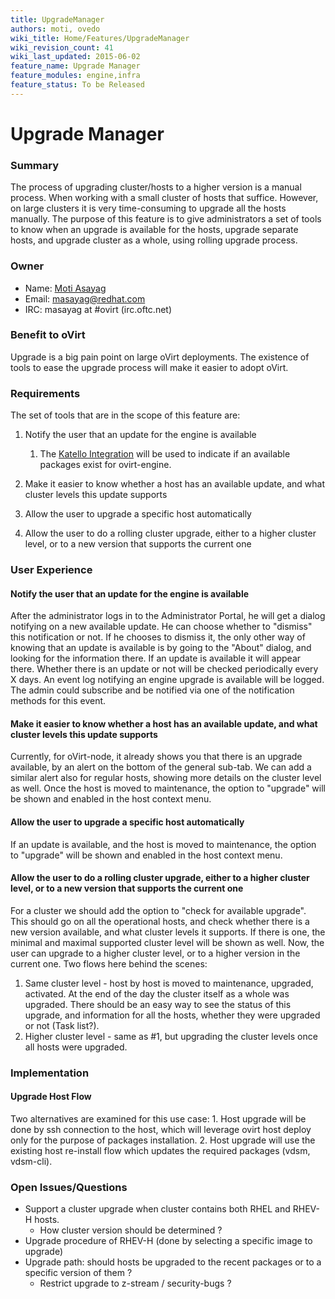 ```yaml
---
title: UpgradeManager
authors: moti, ovedo
wiki_title: Home/Features/UpgradeManager
wiki_revision_count: 41
wiki_last_updated: 2015-06-02
feature_name: Upgrade Manager
feature_modules: engine,infra
feature_status: To be Released
---
```


# Upgrade Manager

### Summary

The process of upgrading cluster/hosts to a higher version is a manual process. When working with a small cluster of hosts that suffice. However, on large clusters it is very time-consuming to upgrade all the hosts manually. The purpose of this feature is to give administrators a set of tools to know when an upgrade is available for the hosts, upgrade separate hosts, and upgrade cluster as a whole, using rolling upgrade process.

### Owner

*   Name: [Moti Asayag](User:masayag)
*   Email: <masayag@redhat.com>
*   IRC: masayag at #ovirt (irc.oftc.net)

### Benefit to oVirt

Upgrade is a big pain point on large oVirt deployments. The existence of tools to ease the upgrade process will make it easier to adopt oVirt.

### Requirements

The set of tools that are in the scope of this feature are:

1.  Notify the user that an update for the engine is available
    1.  The [ Katello Integration](http://www.ovirt.org/Home/Features/KatelloIntegration) will be used to indicate if an available packages exist for ovirt-engine.

2.  Make it easier to know whether a host has an available update, and what cluster levels this update supports
3.  Allow the user to upgrade a specific host automatically
4.  Allow the user to do a rolling cluster upgrade, either to a higher cluster level, or to a new version that supports the current one

### User Experience

#### Notify the user that an update for the engine is available

After the administrator logs in to the Administrator Portal, he will get a dialog notifying on a new available update.
He can choose whether to "dismiss" this notification or not. If he chooses to dismiss it, the only other way of knowing that an update is available is by going to the "About" dialog, and looking for the information there.
If an update is available it will appear there. Whether there is an update or not will be checked periodically every X days.
An event log notifying an engine upgrade is available will be logged. The admin could subscribe and be notified via one of the notification methods for this event.

#### Make it easier to know whether a host has an available update, and what cluster levels this update supports

Currently, for oVirt-node, it already shows you that there is an upgrade available, by an alert on the bottom of the general sub-tab.
We can add a similar alert also for regular hosts, showing more details on the cluster level as well.
Once the host is moved to maintenance, the option to "upgrade" will be shown and enabled in the host context menu.

#### Allow the user to upgrade a specific host automatically

If an update is available, and the host is moved to maintenance, the option to "upgrade" will be shown and enabled in the host context menu.

#### Allow the user to do a rolling cluster upgrade, either to a higher cluster level, or to a new version that supports the current one

For a cluster we should add the option to "check for available upgrade". This should go on all the operational hosts, and check whether there is a new version available, and what cluster levels it supports. If there is one, the minimal and maximal supported cluster level will be shown as well. Now, the user can upgrade to a higher cluster level, or to a higher version in the current one.
Two flows here behind the scenes:
1. Same cluster level - host by host is moved to maintenance, upgraded, activated. At the end of the day the cluster itself as a whole was upgraded. There should be an easy way to see the status of this upgrade, and information for all the hosts, whether they were upgraded or not (Task list?).
2. Higher cluster level - same as #1, but upgrading the cluster levels once all hosts were upgraded.

### Implementation

#### Upgrade Host Flow

Two alternatives are examined for this use case: 1. Host upgrade will be done by ssh connection to the host, which will leverage ovirt host deploy only for the purpose of packages installation. 2. Host upgrade will use the existing host re-install flow which updates the required packages (vdsm, vdsm-cli).

### Open Issues/Questions

*   Support a cluster upgrade when cluster contains both RHEL and RHEV-H hosts.
    -   How cluster version should be determined ?
*   Upgrade procedure of RHEV-H (done by selecting a specific image to upgrade)
*   Upgrade path: should hosts be upgraded to the recent packages or to a specific version of them ?
    -   Restrict upgrade to z-stream / security-bugs ?
